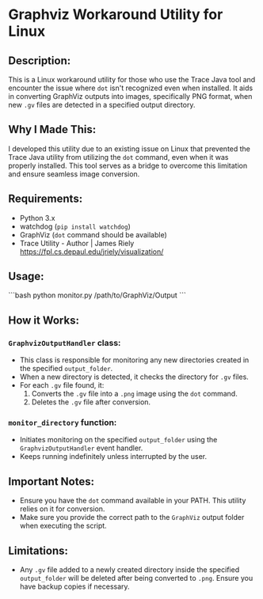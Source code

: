 # Graphviz Workaround Utility for Linux

## Description:
This is a Linux workaround utility for those who use the Trace Java tool and encounter the issue where `dot` isn't recognized even when installed. It aids in converting GraphViz outputs into images, specifically PNG format, when new `.gv` files are detected in a specified output directory.

## Why I Made This:
I developed this utility due to an existing issue on Linux that prevented the Trace Java utility from utilizing the `dot` command, even when it was properly installed. This tool serves as a bridge to overcome this limitation and ensure seamless image conversion.

## Requirements:
- Python 3.x
- watchdog (`pip install watchdog`)
- GraphViz (`dot` command should be available)
- Trace Utility - Author | James Riely https://fpl.cs.depaul.edu/jriely/visualization/

## Usage:
\```bash
python monitor.py /path/to/GraphViz/Output
\```

## How it Works:

### `GraphvizOutputHandler` class:

- This class is responsible for monitoring any new directories created in the specified `output_folder`.
- When a new directory is detected, it checks the directory for `.gv` files.
- For each `.gv` file found, it:
  1. Converts the `.gv` file into a `.png` image using the `dot` command.
  2. Deletes the `.gv` file after conversion.

### `monitor_directory` function:

- Initiates monitoring on the specified `output_folder` using the `GraphvizOutputHandler` event handler.
- Keeps running indefinitely unless interrupted by the user.

## Important Notes:

- Ensure you have the `dot` command available in your PATH. This utility relies on it for conversion.
- Make sure you provide the correct path to the `GraphViz` output folder when executing the script. 

## Limitations:
- Any `.gv` file added to a newly created directory inside the specified `output_folder` will be deleted after being converted to `.png`. Ensure you have backup copies if necessary.
